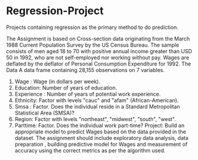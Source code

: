 # Regression-Project
Projects containing regression as the primary method to do prediction.

The Assignment is based on Cross-section data originating from the March 1988 Current 
Population Survey by the US Census Bureau.
The sample consists of men aged 18 to 70 with positive annual income greater than USD 50 in 
1992, who are not self-employed nor working without pay. Wages are deflated by the deflator of 
Personal Consumption Expenditure for 1992.
The Data
A data frame containing 28,155 observations on 7 variables.
1. Wage : Wage (in dollars per week).
2. Education: Number of years of education.
3. Experience : Number of years of potential work experience.
4. Ethnicity: Factor with levels "cauc" and "afam" (African-American).
5. Smsa : Factor. Does the individual reside in a Standard Metropolitan Statistical Area 
(SMSA)?
6. Region: Factor with levels "northeast", "midwest", "south", "west".
7. Parttime: Factor. Does the individual work part-time?
Project:
Build an appropriate model to predict Wages based on the data provided in the dataset. The 
assignment should include exploratory data analysis, data preparation , building predictive 
model for Wages and measurement of accuracy using the correct metrics as per the algorithm 
used.
